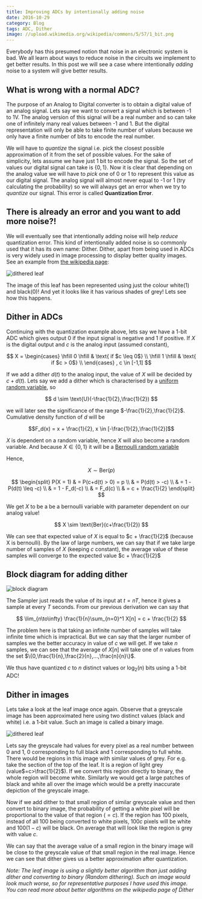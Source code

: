 ```yaml
---
title: Improving ADCs by intentionally adding noise
date: 2016-10-29
category: Blog
tags: ADC, Dither
image: //upload.wikimedia.org/wikipedia/commons/5/57/1_bit.png
---
```


Everybody has this presumed notion that noise in an electronic system is bad.
We all learn about ways to reduce noise in the circuits we implement to get
better results. In this post we will see a case where intentionally *adding*
noise to a system will give better results.

## What is wrong with a normal ADC?

The purpose of an Analog to Digital converter is to obtain a digital value of
an analog signal. Lets say we want to convert a signal which is between -1 to 1V.
The analog version of this signal will be a real number and so can take one
of infinitely many real values between -1 and 1. But the digital representation
will only be able to take finite number of values because we only have a finite
number of bits to encode the real number.

We will have to *quantize* the signal i.e. pick the closest possible
approximation of it from the set of possible values. For the sake of simplicity,
lets assume we have just 1 bit to encode the signal. So the set of values our 
digital signal can take is $\{0, 1\}$. Now it is clear that depending on the
analog value we will have to *pick* one of 0 or 1 to represent this value as
our digital signal. The analog signal will almost never equal to -1 or 1
(try calculating the probability) so we will always get an error when we
try to *quantize* our signal. This error is called **Quantization Error**.

## There is already an error and you want to add more noise?!

We will eventually see that intentionally adding noise will help *reduce*
quantization error. This kind of intentionally added noise is so commonly used
that it has its own name: Dither. Dither, apart from being used in ADCs is
very widely used in image processing to display better quality images.
See an example from [the wikipedia page](https://en.wikipedia.org/wiki/Dither):

![dithered leaf](//upload.wikimedia.org/wikipedia/commons/5/57/1_bit.png)

The image of this leaf has been represented using just the colour white(1) and
black(0)! And yet it looks like it has various shades of grey! Lets see how
this happens.

## Dither in ADCs

Continuing with the quantization example above, lets say we have a 1-bit ADC
which gives output 0 if the input signal is negative and 1 if positive.
If $X$ is the digital output and $c$ is the analog input (assumed constant),

$$
X = 
\begin{cases} 
\hfill 0 \hfill & \text{ if $c \leq 0$} \\
\hfill 1 \hfill & \text{ if $c > 0$} \\
\end{cases}
, c \in [-1,1]
$$

If we add a dither $d(t)$ to the analog input, the value of $X$ will be
decided by $c+d(t)$. Lets say we add a dither which is characterised by a 
[uniform random variable](https://en.wikipedia.org/wiki/Uniform_distribution_(continuous)), so

$$ d \sim \text{U}(-\frac{1}{2},\frac{1}{2}) $$

we will later see the significance of the range $-\frac{1}{2},\frac{1}{2}$.
Cumulative density function of $d$ will be

$$F_d(x) = x + \frac{1}{2}, x \in [-\frac{1}{2},\frac{1}{2}]$$

$X$ is dependent on a random variable, hence $X$ will also become a random
variable. And because $X \in \{0,1\}$ it will be a [Bernoulli random variable](https://en.wikipedia.org/wiki/Bernoulli_distribution)

Hence,

$$ X \sim \text{Ber}(p) $$

$$
\begin{split}
P(X = 1) & = P(c+d(t) > 0) = p \\
 & = P(d(t) > -c) \\
 & = 1 - P(d(t) \leq -c) \\
 & = 1 - F_d(-c) \\
 & = F_d(c) \\
 & = c + \frac{1}{2}
\end{split}
$$

We get $X$ to be a be a bernoulli variable with parameter dependent on our analog
value!

$$ X \sim \text{Ber}(c+\frac{1}{2}) $$

We can see that expected value of $X$ is equal to $c + \frac{1}{2}$ (because X is bernoulli).
By the law of large numbers, we can say that if we take large number of samples of
$X$ (keeping $c$ constant), the average value of these samples will converge
to the expected value $c + \frac{1}{2}$

## Block diagram for adding dither

![block diagram](/images/adc_block_diag.png)

The Sampler just reads the value of its input at $t = nT$, hence it gives
a sample at every $T$ seconds. From our previous derivation we can say that

$$ 
\lim_{n\to\infty} \frac{1}{n}\sum_{n=0}^1 X[n] = c + \frac{1}{2}
$$

The problem here is that taking an infinite number of samples will take infinite
time which is impractical. But we can say that the larger number of samples we
the better accuracy in value of $c$ we will get. 
If we take $n$ samples, we can see that the average of $X[n]$ will take one
of $n$ values from the set $\{0,\frac{1}{n},\frac{2}{n},...,\frac{n}{n}\}$.

We thus have quantized $c$ to $n$ distinct values or $\text{log}_2(n)$ bits
using a 1-bit ADC!

## Dither in images

Lets take a look at the leaf image once again. Observe that a greyscale image has
been approximated here using two distinct values (black and white) i.e. a 1-bit value.
Such an image is called a binary image.

![dithered leaf](//upload.wikimedia.org/wikipedia/commons/5/57/1_bit.png)

Lets say the greyscale had values for every pixel as a real number
between 0 and 1, 0 corresponding to full black and 1 corresponding to full white.
There would be regions in this image with similar values of grey. For e.g.
take the section of the top of the leaf. It is a region of light grey (value$=c>\frac{1}{2}$).
If we convert this region directly to binary, the whole region will become white.
Similarly we would get a large patches of black and white all over the image 
which would be a pretty inaccurate depiction of the greyscale image.

Now if we add dither to that small region of similar greyscale value 
and then convert to binary image, the probability of getting a white pixel
will be proportional to the value of that region ($=c$). If the region has 100
pixels, instead of all 100 being converted to white pixels, $100c$ pixels will be
white and $100(1-c)$ will be black. On average that will look like the region is
grey with value $c$.

We can say that the average value of a small region in the binary image will be 
close to the greyscale value of that small region in the real image.
Hence we can see that dither gives us a better approximation after quantization.

*Note: The leaf image is using a slightly better algorithm than just adding dither
and converting to binary (Random dithering). Such an image would look much worse, so for representative
purposes I have used this image. You can read more about better algorithms on the
wikipedia page of Dither*
